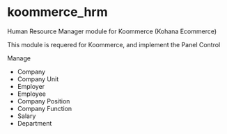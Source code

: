 koommerce_hrm
===============

Human Resource Manager module for Koommerce (Kohana Ecommerce)

This module is requered for Koommerce, and implement the Panel Control

Manage
- Company
- Company Unit
- Employer
- Employee
- Company Position
- Company Function
- Salary
- Department
